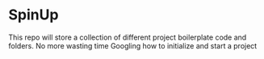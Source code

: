 # SpinUp
 This repo will store a collection of different project boilerplate code and folders. No more wasting time Googling how to initialize and start a project 
